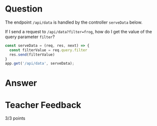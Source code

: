 # Question

The endpoint `/api/data` is handled by the controller `serveData` below.

If I send a request to `/api/data?filter=frog`, how do I get the value of the query parameter `filter`?

```js
const serveData = (req, res, next) => {
  const filterValue = req.query.filter
  res.send(filterValue)
}
app.get('/api/data', serveData);
```

# Answer

# Teacher Feedback

3/3 points